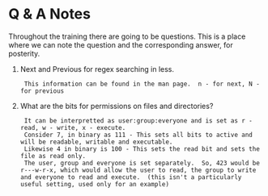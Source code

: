 Q & A Notes
===========

Throughout the training there are going to be questions.  This is a place where we can note the question and the corresponding answer, for posterity.  

1. Next and Previous for regex searching in less.

        This information can be found in the man page.  n - for next, N - for previous
        
2. What are the bits for permissions on files and directories?

        It can be interpretted as user:group:everyone and is set as r - read, w - write, x - execute.
        Consider 7, in binary as 111 - This sets all bits to active and will be readable, writable and executable.
        Likewise 4 in binary is 100 - This sets the read bit and sets the file as read only.
        The user, group and everyone is set separately.  So, 423 would be r---w-r-x, which would allow the user to read, the group to write and everyone to read and execute.  (this isn't a particularly useful setting, used only for an example)
        
        
